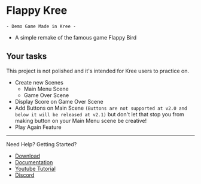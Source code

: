 # Flappy Kree
`- Demo Game Made in Kree -`
- A simple remake of the famous game Flappy Bird

## Your tasks
This project is not polished and it's intended for Kree users to practice on.
- Create new Scenes
  - Main Menu Scene
  - Game Over Scene
- Display Score on Game Over Scene
- Add Buttons on Main Scene `(Buttons are not supported at v2.0 and below it will be released at v2.1)` but don't let that stop you from making button on your Main Menu scene be creative!
- Play Again Feature

---
Need Help? Getting Started? 
- [Download](https://github.com/jabo-bernardo/Kree-Java/releases) <br>
- [Documentation](https://jabo-bernardo.github.io/kree-documentation/)
- [Youtube Tutorial](https://www.youtube.com/channel/UCIcwkr2LgOXrCa7Ou0B9yeg)
- [Discord](https://discord.gg/m2hYa6F)
